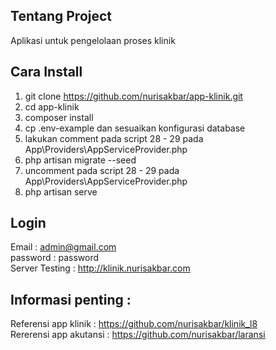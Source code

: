 ## Tentang Project

Aplikasi untuk pengelolaan proses klinik

## Cara Install
1. git clone https://github.com/nurisakbar/app-klinik.git
2. cd app-klinik
3. composer install
4. cp .env-example dan sesuaikan konfigurasi database
5. lakukan comment pada script 28 - 29 pada App\Providers\AppServiceProvider.php
6. php artisan migrate --seed
7. uncomment pada script 28 - 29 pada App\Providers\AppServiceProvider.php
8. php artisan serve


## Login

Email : admin@gmail.com <br>
password : password<br>
Server Testing : http://klinik.nurisakbar.com

## Informasi penting :
Referensi app klinik : https://github.com/nurisakbar/klinik_l8<br>
Rererensi app akutansi : https://github.com/nurisakbar/laransi
